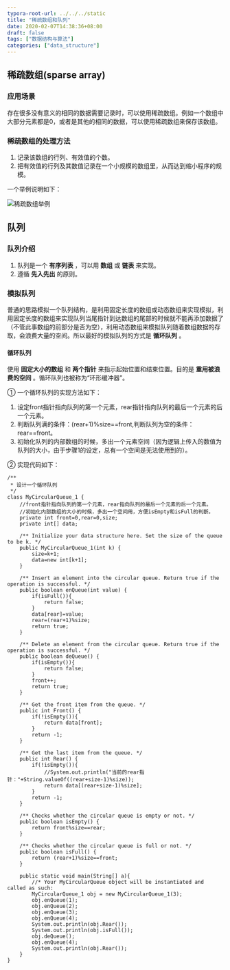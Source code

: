 ```yaml
---
typora-root-url: ../../../static
title: "稀疏数组和队列"
date: 2020-02-07T14:38:36+08:00
draft: false
tags: ["数据结构与算法"]
categories: ["data_structure"]
---
```


## 稀疏数组(sparse array)
### 应用场景
存在很多没有意义的相同的数据需要记录时，可以使用稀疏数组。例如一个数组中大部分元素都是0，或者是其他的相同的数据，可以使用稀疏数组来保存该数组。

### 稀疏数组的处理方法
1. 记录该数组的行列、有效值的个数。
2. 把有效值的行列及其数值记录在一个小规模的数组里，从而达到缩小程序的规模。

一个举例说明如下：

![稀疏数组举例][p0]

## 队列
### 队列介绍
1. 队列是一个 **有序列表** ，可以用 **数组** 或 **链表** 来实现。
2. 遵循 **先入先出** 的原则。

### 模拟队列
普通的思路模拟一个队列结构，是利用固定长度的数组或动态数组来实现模拟，利用固定长度的数组来实现队列当尾指针到达数组的尾部的时候就不能再添加数据了（不管此事数组的前部分是否为空），利用动态数组来模拟队列随着数组数据的存取，会浪费大量的空间。所以最好的模拟队列的方式是 **循环队列** 。

#### 循环队列
使用 **固定大小的数组** 和 **两个指针** 来指示起始位置和结束位置。目的是 **重用被浪费的空间** 。循环队列也被称为“环形缓冲器”。

① 一个循环队列的实现方法如下：

1. 设定front指针指向队列的第一个元素，rear指针指向队列的最后一个元素的后一个元素。
2. 判断队列满的条件：(rear+1)%size==front,判断队列为空的条件：rear==front。
2. 初始化队列的内部数组的时候，多出一个元素空间（因为逻辑上传入的数值为队列的大小，由于步骤1的设定，总有一个空间是无法使用到的）。

② 实现代码如下：

	/**
	 * 设计一个循环队列
	 */
	class MyCircularQueue_1 {
	    //front指针指向队列的第一个元素，rear指向队列的最后一个元素的后一个元素。
	    //初始化内部数组的大小的时候，多出一个空间用，方便isEmpty和isFull的判断。
	    private int front=0,rear=0,size;
	    private int[] data;
	
	    /** Initialize your data structure here. Set the size of the queue to be k. */
	    public MyCircularQueue_1(int k) {
	        size=k+1;
	        data=new int[k+1];
	    }
	
	    /** Insert an element into the circular queue. Return true if the operation is successful. */
	    public boolean enQueue(int value) {
	        if(isFull()){
	            return false;
	        }
	        data[rear]=value;
	        rear=(rear+1)%size;
	        return true;
	    }
	
	    /** Delete an element from the circular queue. Return true if the operation is successful. */
	    public boolean deQueue() {
	        if(isEmpty()){
	            return false;
	        }
	        front++;
	        return true;
	    }
	
	    /** Get the front item from the queue. */
	    public int Front() {
	        if(!isEmpty()){
	            return data[front];
	        }
	        return -1;
	    }
	
	    /** Get the last item from the queue. */
	    public int Rear() {
	        if(!isEmpty()){
	            //System.out.println("当前的rear指针："+String.valueOf((rear+size-1)%size));
	            return data[(rear+size-1)%size];
	        }
	        return -1;
	    }
	
	    /** Checks whether the circular queue is empty or not. */
	    public boolean isEmpty() {
	        return front%size==rear;
	    }
	
	    /** Checks whether the circular queue is full or not. */
	    public boolean isFull() {
	        return (rear+1)%size==front;
	    }
	
	    public static void main(String[] a){
	        //* Your MyCircularQueue object will be instantiated and called as such:
	        MyCircularQueue_1 obj = new MyCircularQueue_1(3);
	        obj.enQueue(1);
	        obj.enQueue(2);
	        obj.enQueue(3);
	        obj.enQueue(4);
	        System.out.println(obj.Rear());
	        System.out.println(obj.isFull());
	        obj.deQueue();
	        obj.enQueue(4);
	        System.out.println(obj.Rear());
	    }
	}










[p0]:/media/20200207-1.png